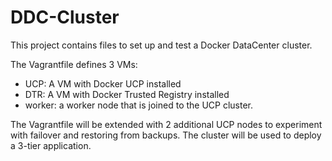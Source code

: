 # DDC-Cluster
This project contains files to set up and test a Docker DataCenter cluster.

The Vagrantfile defines 3 VMs:
- UCP: A VM with Docker UCP installed
- DTR: A VM with Docker Trusted Registry installed
- worker: a worker node that is joined to the UCP cluster.

The Vagrantfile will be extended with 2 additional UCP nodes to experiment with failover and restoring from backups.
The cluster will be used to deploy a 3-tier application.


